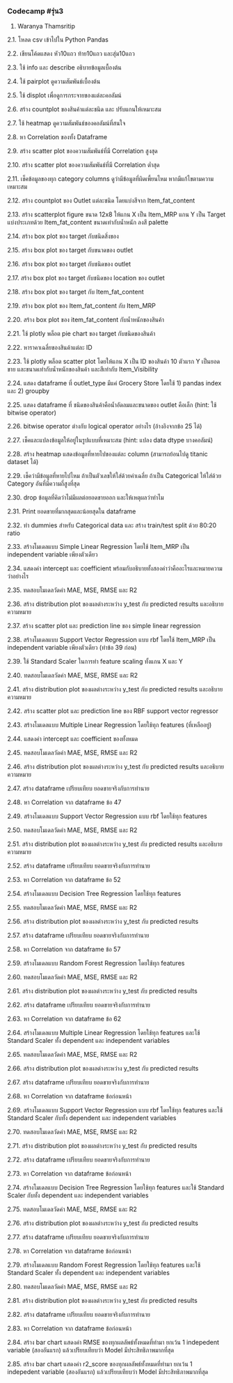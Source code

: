 ### Codecamp #รุ่น3
  1. Waranya Thamsritip

  2.1. โหลด csv เข้าไปใน Python Pandas

  2.2. เขียนโค้ดแสดง หัว10แถว ท้าย10แถว และสุ่ม10แถว

  2.3. ใช้ info และ describe อธิบายข้อมูลเบื้องต้น

  2.4. ใช้ pairplot ดูความสัมพันธ์เบื้องต้น

  2.5. ใช้ displot เพื่อดูการกระจายของแต่ละคอลัมน์

  2.6. สร้าง countplot ของสินค้าแต่ละชนิด และ ปรับแกนให้เหมาะสม

  2.7. ใช้ heatmap ดูความสัมพันธ์ของคอลัมน์ที่สนใจ

  2.8. หา Correlation ของทั้ง Dataframe

  2.9. สร้าง scatter plot ของความสัมพันธ์ที่มี Correlation สูงสุด

  2.10. สร้าง scatter plot ของความสัมพันธ์ที่มี Correlation ต่ำสุด

  2.11. เช็คข้อมูลของทุก category columns ดูว่ามีข้อมูลที่ผิดเพี้ยนไหม หากมีแก้ไขตามความเหมาะสม

  2.12. สร้าง countplot ของ Outlet แต่ละชนิด โดยแบ่งสีจาก Item_fat_content

  2.13. สร้าง scatterplot figure ขนาด 12x8 ให้แกน X เป็น Item_MRP แกน Y เป็น Target แบ่งประเภทด้วย Item_fat_content ขนาดเท่ากับน้ำหนัก ลงสี palette 

  2.14. สร้าง box plot ของ target กับชนิดสิ่งของ 

  2.15. สร้าง box plot ของ target กับขนาดของ outlet

  2.16. สร้าง box plot ของ target กับชนิดของ outlet

  2.17. สร้าง box plot ของ target กับชนิดของ location ของ outlet

  2.18. สร้าง box plot ของ target กับ Item_fat_content

  2.19. สร้าง box plot ของ Item_fat_content กับ Item_MRP

  2.20. สร้าง box plot ของ item_fat_content กับน้ำหนักของสินค้า

  2.21. ใช้ plotly พล็อต pie chart ของ target กับชนิดของสินค้า

  2.22. หาราคาเฉลี่ยของสินค้าแต่ละ ID

  2.23. ใช้ plotly พล็อต scatter plot โดยให้แกน X เป็น ID ของสินค้า 10 ตัวแรก Y เป็นยอดขาย และขนาดเท่ากับน้ำหนักของสินค้า และสีเท่ากับ Item_Visibility

  2.24. แสดง dataframe ที่ outlet_type มีแค่ Grocery Store โดยใช้ 1) pandas index และ 2) groupby

  2.25. แสดง dataframe ที่ ชนิดของสินค้าคือน้ำอัดลมและขนาดของ outlet คือเล็ก (hint: ใช้ bitwise operator)

  2.26. bitwise operator ต่างกับ logical operator อย่างไร (อ้างอิงจากข้อ 25 ได้)

  2.27. เช็คและแปลงข้อมูลให้อยู่ในรูปแบบที่เหมาะสม (hint: แปลง data dtype บางคอลัมน์)

  2.28. สร้าง heatmap แสดงข้อมูลที่หายไปของแต่ละ column (สามารถย้อนไปดู titanic dataset ได้)

  2.29. เช็คว่ามีข้อมูลที่หายไปไหม ถ้าเป็นตัวเลขให้ใส่ด้วยค่าเฉลี่ย ถ้าเป็น Categorical ให้ใส่ด้วย Category อันที่มีความถี่สูงที่สุด

  2.30. drop ข้อมูลที่คิดว่าไม่มีผลต่อยอดขายออก และให้เหตุผลว่าทำไม

  2.31. Print ยอดขายที่มากสุดและน้อยสุดใน dataframe

  2.32. ทำ dummies สำหรับ Categorical data และ สร้าง train/test split ด้วย 80:20 ratio

  2.33. สร้างโมเดลแบบ Simple Linear Regression โดยใช้ Item_MRP เป็น independent variable เพียงตัวเดียว

  2.34.  แสดงค่า intercept และ coefficient พร้อมกับอธิบายทั้งสองค่าว่าคืออะไรและหมายความว่าอย่างไร

  2.35. ทดสอบโมเดลวัดค่า MAE, MSE, RMSE และ R2

  2.36. สร้าง distribution plot ของผลต่างระหว่าง y_test กับ predicted results และอธิบายความหมาย

  2.37. สร้าง scatter plot และ prediction line ของ simple linear regression

  2.38. สร้างโมเดลแบบ Support Vector Regression แบบ rbf โดยใช้ Item_MRP เป็น independent variable เพียงตัวเดียว (ทำข้อ 39 ก่อน)

  2.39.  ใช้ Standard Scaler ในการทำ feature scaling ทั้งแกน X และ Y

  2.40. ทดสอบโมเดลวัดค่า MAE, MSE, RMSE และ R2

  2.41. สร้าง distribution plot ของผลต่างระหว่าง y_test กับ predicted results และอธิบายความหมาย

  2.42. สร้าง scatter plot และ prediction line ของ RBF support vector regressor

  2.43. สร้างโมเดลแบบ Multiple Linear Regression โดยใช้ทุก features (ที่เหลืออยู่)

  2.44.  แสดงค่า intercept และ coefficient ของทั้งหมด

  2.45. ทดสอบโมเดลวัดค่า MAE, MSE, RMSE และ R2

  2.46. สร้าง distribution plot ของผลต่างระหว่าง y_test กับ predicted results และอธิบายความหมาย

  2.47. สร้าง dataframe เปรียบเทียบ ยอดขายจริงกับการทำนาย

  2.48. หา Correlation จาก dataframe ข้อ 47

  2.49.  สร้างโมเดลแบบ Support Vector Regression แบบ rbf โดยใช้ทุก features

  2.50. ทดสอบโมเดลวัดค่า MAE, MSE, RMSE และ R2

  2.51. สร้าง distribution plot ของผลต่างระหว่าง y_test กับ predicted results และอธิบายความหมาย

  2.52. สร้าง dataframe เปรียบเทียบ ยอดขายจริงกับการทำนาย

  2.53. หา Correlation จาก dataframe ข้อ 52

  2.54.  สร้างโมเดลแบบ Decision Tree Regression โดยใช้ทุก features

  2.55. ทดสอบโมเดลวัดค่า MAE, MSE, RMSE และ R2

  2.56. สร้าง distribution plot ของผลต่างระหว่าง y_test กับ predicted results

  2.57. สร้าง dataframe เปรียบเทียบ ยอดขายจริงกับการทำนาย

  2.58. หา Correlation จาก dataframe ข้อ 57

  2.59.  สร้างโมเดลแบบ Random Forest Regression โดยใช้ทุก features

  2.60. ทดสอบโมเดลวัดค่า MAE, MSE, RMSE และ R2

  2.61. สร้าง distribution plot ของผลต่างระหว่าง y_test กับ predicted results

  2.62. สร้าง dataframe เปรียบเทียบ ยอดขายจริงกับการทำนาย

  2.63. หา Correlation จาก dataframe ข้อ 62

  2.64.  สร้างโมเดลแบบ Multiple Linear Regression โดยใช้ทุก features และใช้ Standard Scaler ทั้ง dependent และ independent variables

  2.65. ทดสอบโมเดลวัดค่า MAE, MSE, RMSE และ R2

  2.66. สร้าง distribution plot ของผลต่างระหว่าง y_test กับ predicted results

  2.67. สร้าง dataframe เปรียบเทียบ ยอดขายจริงกับการทำนาย

  2.68. หา Correlation จาก dataframe ข้อก่อนหน้า

  2.69.  สร้างโมเดลแบบ Support Vector Regression แบบ rbf โดยใช้ทุก features และใช้ Standard Scaler กับทั้ง dependent และ independent variables

  2.70. ทดสอบโมเดลวัดค่า MAE, MSE, RMSE และ R2

  2.71. สร้าง distribution plot ของผลต่างระหว่าง y_test กับ predicted results

  2.72. สร้าง dataframe เปรียบเทียบ ยอดขายจริงกับการทำนาย

  2.73. หา Correlation จาก dataframe ข้อก่อนหน้า

  2.74.  สร้างโมเดลแบบ Decision Tree Regression โดยใช้ทุก features และใช้ Standard Scaler กับทั้ง dependent และ independent variables

  2.75. ทดสอบโมเดลวัดค่า MAE, MSE, RMSE และ R2

  2.76. สร้าง distribution plot ของผลต่างระหว่าง y_test กับ predicted results

  2.77. สร้าง dataframe เปรียบเทียบ ยอดขายจริงกับการทำนาย

  2.78. หา Correlation จาก dataframe ข้อก่อนหน้า

  2.79.  สร้างโมเดลแบบ Random Forest Regression โดยใช้ทุก features และใช้ Standard Scaler ทั้ง dependent และ independent variables

  2.80. ทดสอบโมเดลวัดค่า MAE, MSE, RMSE และ R2

  2.81. สร้าง distribution plot ของผลต่างระหว่าง y_test กับ predicted results

  2.82. สร้าง dataframe เปรียบเทียบ ยอดขายจริงกับการทำนาย

  2.83. หา Correlation จาก dataframe ข้อก่อนหน้า

  2.84.  สร้าง bar chart แสดงค่า RMSE ของทุกผลลัพธ์ทั้งหมดที่ทำมา ยกเว้น 1 indepedent variable (สองอันแรก) แล้วเปรียบเทียบว่า Model มีประสิทธิภาพมากที่สุด

  2.85. สร้าง bar chart แสดงค่า r2_score ของทุกผลลัพธ์ทั้งหมดที่ทำมา ยกเว้น 1 indepedent variable (สองอันแรก) แล้วเปรียบเทียบว่า Model มีประสิทธิภาพมากที่สุด




















